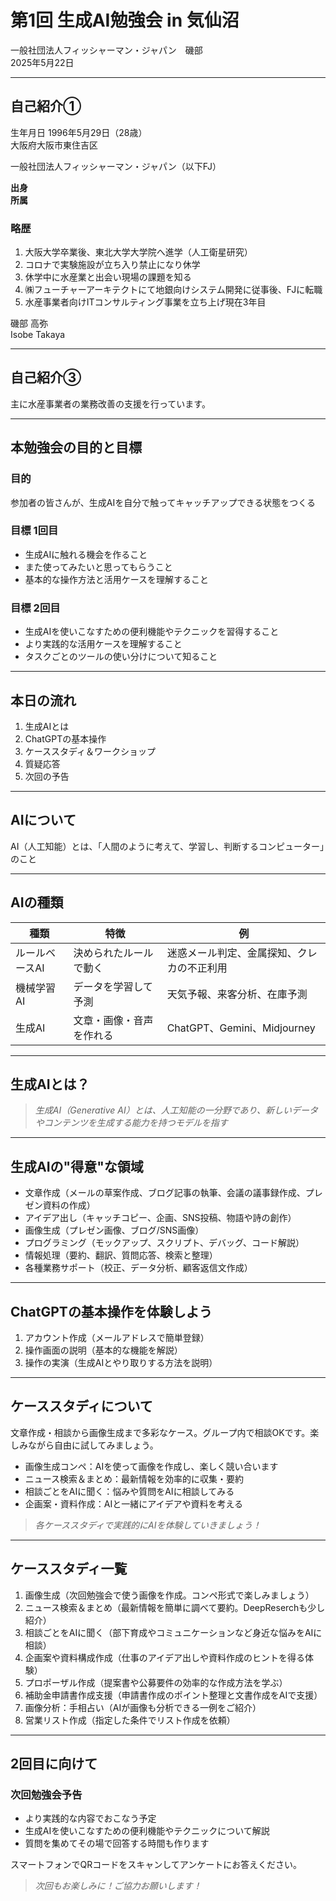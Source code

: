 # 第1回 生成AI勉強会 in 気仙沼

一般社団法人フィッシャーマン・ジャパン　磯部  
2025年5月22日

---

## 自己紹介①

生年月日 1996年5月29日（28歳）  
大阪府大阪市東住吉区

一般社団法人フィッシャーマン・ジャパン（以下FJ）

**出身**  
**所属**

### 略歴
1. 大阪大学卒業後、東北大学大学院へ進学（人工衛星研究）
2. コロナで実験施設が立ち入り禁止になり休学
3. 休学中に水産業と出会い現場の課題を知る
4. ㈱フューチャーアーキテクトにて地銀向けシステム開発に従事後、FJに転職
5. 水産事業者向けITコンサルティング事業を立ち上げ現在3年目

磯部 高弥  
Isobe Takaya

---

## 自己紹介③

主に水産事業者の業務改善の支援を行っています。

---

## 本勉強会の目的と目標

### 目的
参加者の皆さんが、生成AIを自分で触ってキャッチアップできる状態をつくる

### 目標 1回目
- 生成AIに触れる機会を作ること
- また使ってみたいと思ってもらうこと
- 基本的な操作方法と活用ケースを理解すること

### 目標 2回目
- 生成AIを使いこなすための便利機能やテクニックを習得すること
- より実践的な活用ケースを理解すること
- タスクごとのツールの使い分けについて知ること

---

## 本日の流れ

1. 生成AIとは
2. ChatGPTの基本操作
3. ケーススタディ＆ワークショップ
4. 質疑応答
5. 次回の予告

---

## AIについて

AI（人工知能）とは、「人間のように考えて、学習し、判断するコンピューター」のこと

---

## AIの種類

| 種類 | 特徴 | 例 |
|---|---|---|
| ルールベースAI | 決められたルールで動く | 迷惑メール判定、金属探知、クレカの不正利用 |
| 機械学習AI | データを学習して予測 | 天気予報、来客分析、在庫予測 |
| 生成AI | 文章・画像・音声を作れる | ChatGPT、Gemini、Midjourney |

---

## 生成AIとは？
> *生成AI（Generative AI）とは、人工知能の一分野であり、新しいデータやコンテンツを生成する能力を持つモデルを指す*

---

## 生成AIの"得意"な領域

- 文章作成（メールの草案作成、ブログ記事の執筆、会議の議事録作成、プレゼン資料の作成）
- アイデア出し（キャッチコピー、企画、SNS投稿、物語や詩の創作）
- 画像生成（プレゼン画像、ブログ/SNS画像）
- プログラミング（モックアップ、スクリプト、デバッグ、コード解説）
- 情報処理（要約、翻訳、質問応答、検索と整理）
- 各種業務サポート（校正、データ分析、顧客返信文作成）

---

## ChatGPTの基本操作を体験しよう

1. アカウント作成（メールアドレスで簡単登録）
2. 操作画面の説明（基本的な機能を解説）
3. 操作の実演（生成AIとやり取りする方法を説明）

---

## ケーススタディについて

文章作成・相談から画像生成まで多彩なケース。グループ内で相談OKです。楽しみながら自由に試してみましょう。

- 画像生成コンペ：AIを使って画像を作成し、楽しく競い合います
- ニュース検索＆まとめ：最新情報を効率的に収集・要約
- 相談ごとをAIに聞く：悩みや質問をAIに相談してみる
- 企画案・資料作成：AIと一緒にアイデアや資料を考える

> *各ケーススタディで実践的にAIを体験していきましょう！*

---

## ケーススタディ一覧

1. 画像生成（次回勉強会で使う画像を作成。コンペ形式で楽しみましょう）
2. ニュース検索＆まとめ（最新情報を簡単に調べて要約。DeepReserchも少し紹介）
3. 相談ごとをAIに聞く（部下育成やコミュニケーションなど身近な悩みをAIに相談）
4. 企画案や資料構成作成（仕事のアイデア出しや資料作成のヒントを得る体験）
5. プロポーザル作成（提案書や公募要件の効率的な作成方法を学ぶ）
6. 補助金申請書作成支援（申請書作成のポイント整理と文書作成をAIで支援）
7. 画像分析：手相占い（AIが画像も分析できる一例をご紹介）
8. 営業リスト作成（指定した条件でリスト作成を依頼）

---

## 2回目に向けて

### 次回勉強会予告

- より実践的な内容でおこなう予定
- 生成AIを使いこなすための便利機能やテクニックについて解説
- 質問を集めてその場で回答する時間も作ります

スマートフォンでQRコードをスキャンしてアンケートにお答えください。

> *次回もお楽しみに！ご協力お願いします！* 